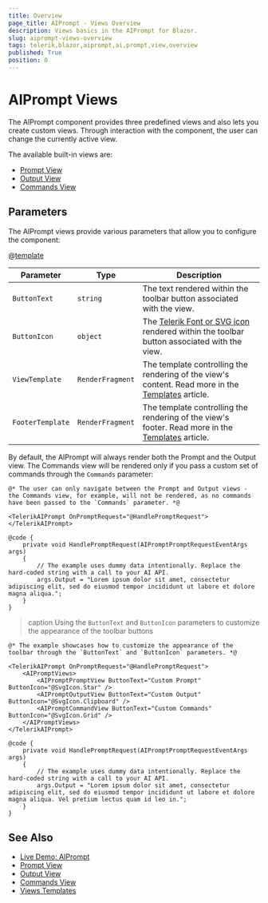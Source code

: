 ```yaml
---
title: Overview
page_title: AIPrompt - Views Overview
description: Views basics in the AIPrompt for Blazor.
slug: aiprompt-views-overview
tags: telerik,blazor,aiprompt,ai,prompt,view,overview
published: True
position: 0
---
```


# AIPrompt Views

The AIPrompt component provides three predefined views and also lets you create custom views. Through interaction with the component, the user can change the currently active view.

The available built-in views are:

* [Prompt View](slug:aiprompt-views-prompt)
* [Output View](slug:aiprompt-views-output)
* [Commands View](slug:aiprompt-views-commands)

## Parameters

The AIPrompt views provide various parameters that allow you to configure the component:

@[template](/_contentTemplates/common/parameters-table-styles.md#table-layout)

| Parameter | Type | Description |
| --- | --- | --- |
| `ButtonText` | `string` | The text rendered within the toolbar button associated with the view. |
| `ButtonIcon` | `object` | The [Telerik Font or SVG icon](slug:common-features-icons) rendered within the toolbar button associated with the view. |
| `ViewTemplate` | `RenderFragment` | The template controlling the rendering of the view's content. Read more in the [Templates](slug:aiprompt-views-templates#view-template) article. |
| `FooterTemplate` | `RenderFragment` | The template controlling the rendering of the view's footer. Read more in the [Templates](slug:aiprompt-views-templates#footer-template) article. |

By default, the AIPrompt will always render both the Prompt and the Output view. The Commands view will be rendered only if you pass a custom set of commands through the `Commands` parameter:


````RAZOR
@* The user can only navigate between the Prompt and Output views - the Commands view, for example, will not be rendered, as no commands have been passed to the `Commands` parameter. *@

<TelerikAIPrompt OnPromptRequest="@HandlePromptRequest"></TelerikAIPrompt>

@code {
    private void HandlePromptRequest(AIPromptPromptRequestEventArgs args)
    {
        // The example uses dummy data intentionally. Replace the hard-coded string with a call to your AI API.
        args.Output = "Lorem ipsum dolor sit amet, consectetur adipiscing elit, sed do eiusmod tempor incididunt ut labore et dolore magna aliqua.";
    }
}
````

>caption Using the `ButtonText` and `ButtonIcon` parameters to customize the appearance of the toolbar buttons


````RAZOR
@* The example showcases how to customize the appearance of the toolbar through the `ButtonText` and `ButtonIcon` parameters. *@

<TelerikAIPrompt OnPromptRequest="@HandlePromptRequest">
    <AIPromptViews>
        <AIPromptPromptView ButtonText="Custom Prompt" ButtonIcon="@SvgIcon.Star" />
        <AIPromptOutputView ButtonText="Custom Output" ButtonIcon="@SvgIcon.Clipboard" />
        <AIPromptCommandView ButtonText="Custom Commands" ButtonIcon="@SvgIcon.Grid" />
    </AIPromptViews>
</TelerikAIPrompt>

@code {
    private void HandlePromptRequest(AIPromptPromptRequestEventArgs args)
    {
        // The example uses dummy data intentionally. Replace the hard-coded string with a call to your AI API.
        args.Output = "Lorem ipsum dolor sit amet, consectetur adipiscing elit, sed do eiusmod tempor incididunt ut labore et dolore magna aliqua. Vel pretium lectus quam id leo in.";
    }
}
````

## See Also

  * [Live Demo: AIPrompt](https://demos.telerik.com/blazor-ui/aiprompt/overview)
  * [Prompt View](slug:aiprompt-views-prompt)
  * [Output View](slug:aiprompt-views-output)
  * [Commands View](slug:aiprompt-views-commands)
  * [Views Templates](slug:aiprompt-views-templates)

